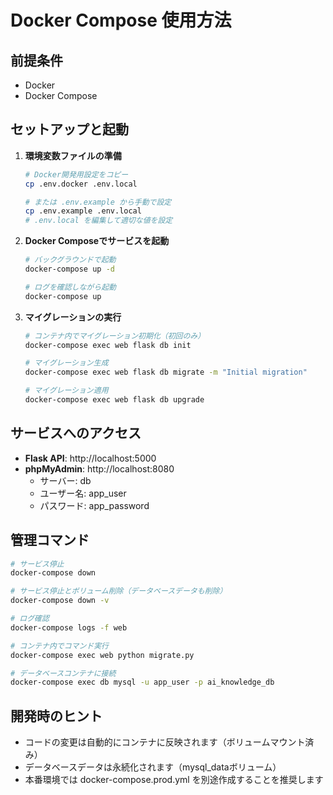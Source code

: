 # Docker Compose 使用方法

## 前提条件
- Docker
- Docker Compose

## セットアップと起動

1. **環境変数ファイルの準備**
   ```bash
   # Docker開発用設定をコピー
   cp .env.docker .env.local
   
   # または .env.example から手動で設定
   cp .env.example .env.local
   # .env.local を編集して適切な値を設定
   ```

2. **Docker Composeでサービスを起動**
   ```bash
   # バックグラウンドで起動
   docker-compose up -d
   
   # ログを確認しながら起動
   docker-compose up
   ```

3. **マイグレーションの実行**
   ```bash
   # コンテナ内でマイグレーション初期化（初回のみ）
   docker-compose exec web flask db init
   
   # マイグレーション生成
   docker-compose exec web flask db migrate -m "Initial migration"
   
   # マイグレーション適用
   docker-compose exec web flask db upgrade
   ```

## サービスへのアクセス

- **Flask API**: http://localhost:5000
- **phpMyAdmin**: http://localhost:8080
  - サーバー: db
  - ユーザー名: app_user
  - パスワード: app_password

## 管理コマンド

```bash
# サービス停止
docker-compose down

# サービス停止とボリューム削除（データベースデータも削除）
docker-compose down -v

# ログ確認
docker-compose logs -f web

# コンテナ内でコマンド実行
docker-compose exec web python migrate.py

# データベースコンテナに接続
docker-compose exec db mysql -u app_user -p ai_knowledge_db
```

## 開発時のヒント

- コードの変更は自動的にコンテナに反映されます（ボリュームマウント済み）
- データベースデータは永続化されます（mysql_dataボリューム）
- 本番環境では docker-compose.prod.yml を別途作成することを推奨します

